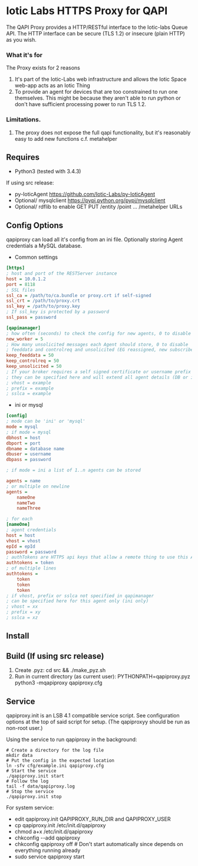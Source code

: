 # Iotic Labs HTTPS Proxy for QAPI

The QAPI Proxy provides a HTTP/RESTful interface to the Iotic-labs Queue API.  The HTTP interface
can be secure (TLS 1.2) or insecure (plain HTTP) as you wish.

### What it's for
The Proxy exists for 2 reasons
1. It's part of the Iotic-Labs web infrastructure and allows the Iotic Space web-app acts as an Iotic Thing
2. To provide an agent for devices that are too constrained to run one themselves.
This might be because they aren't able to run python or don't have sufficient processing power to run TLS 1.2.

### Limitations.
1. The proxy does not expose the full qapi functionality, but it's reasonably easy to add new functions c.f. metahelper

## Requires

- Python3 (tested with 3.4.3)

If using src release:
- py-IoticAgent https://github.com/Iotic-Labs/py-IoticAgent
- Optional/ mysqlclient https://pypi.python.org/pypi/mysqlclient
- Optional/ rdflib to enable GET PUT /entity /point ... /metahelper URLs


## Config Options

qapiproxy can load all it's config from an ini file.
Optionally storing Agent credentials a MySQL database.

- Common settings
```ini
[https]
; host and port of the RESTServer instance
host = 10.0.1.2
port = 8118
; SSL files
ssl_ca = /path/to/ca.bundle or proxy.crt if self-signed
ssl_crt = /path/to/proxy.crt
ssl_key = /path/to/proxy.key
; If ssl_key is protected by a password
ssl_pass = password

[qapimanager]
; how often (seconds) to check the config for new agents, 0 to disable
new_worker = 5
; How many unsolicited messages each Agent should store, 0 to disable
; feeddata and controlreq and unsolicited (EG reassigned, new subscriber etc)
keep_feeddata = 50
keep_controlreq = 50
keep_unsolicited = 50
; If your broker requires a self signed certificate or username prefix or vhost
; they can be specified here and will extend all agent details (DB or ini)
; vhost = example
; prefix = example
; sslca = example
```

- ini or mysql
```ini
[config]
; mode can be 'ini' or 'mysql'
mode = mysql
; if mode = mysql
dbhost = host
dbport = port
dbname = database name
dbuser = username
dbpass = password

; if mode = ini a list of 1..n agents can be stored

agents = name
; or multiple on newline
agents =
    nameOne
    nameTwo
    nameThree

; for each
[nameOne]
; agent credentials
host = host
vhost = vhost
epId = epId
password = password
; authTokens are HTTPS api keys that allow a remote thing to use this Agent
authtokens = token
; of multiple lines
authtokens =
    token
    token
    token
; if vhost, prefix or sslca not specified in qapimanager
; can be specified here for this agent only (ini only)
; vhost = xx
; prefix = xy
; sslca = xz
```


## Install

Build (If using src release)
-------
1) Create .pyz:
    cd src && ./make_pyz.sh
2) Run in current directory (as current user):
    PYTHONPATH=qapiproxy.pyz python3 -mqapiproxy qapiproxy.cfg


Service
-------
qapiproxy.init is an LSB 4.1 compatible service script. See configuration options at the top of said script for
setup. (The qapiproxyy should be run as non-root user.)

Using the service to run qapiproxy in the background:
```shell
# Create a directory for the log file
mkdir data
# Put the config in the expected location
ln -sfv cfg/example.ini qapiproxy.cfg
# Start the service
./qapiproxy.init start
# Follow the log
tail -f data/qapiproxy.log
# Stop the service
./qapiproxy.init stop
```

For system service:
- edit qapiproxy.init QAPIPROXY_RUN_DIR and QAPIPROXY_USER
- cp qapiproxy.init /etc/init.d/qapiproxy
- chmod a+x /etc/init.d/qapiproxy
- chkconfig --add qapiproxy
- chkconfig qapiproxy off  # Don't start automatically since depends on everything running already
- sudo service qapiproxy start
